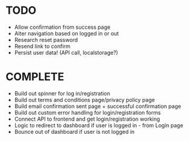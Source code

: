 # TODO

- Allow confirmation from success page
- Alter navigation based on logged in or out
- Research reset password
- Resend link to confirm
- Persist user data! (API call, localstorage?)

# COMPLETE

- Build out spinner for log in/registration
- Build out terms and conditions page/privacy policy page
- Build email confirmation sent page + successful confirmation page
- Build out custom error handling for login/registration forms
- Connect API to frontend and get login/registration working
- Logic to redirect to dashboard if user is logged in - from Login page
- Bounce out of dashboard if user is not logged in
    